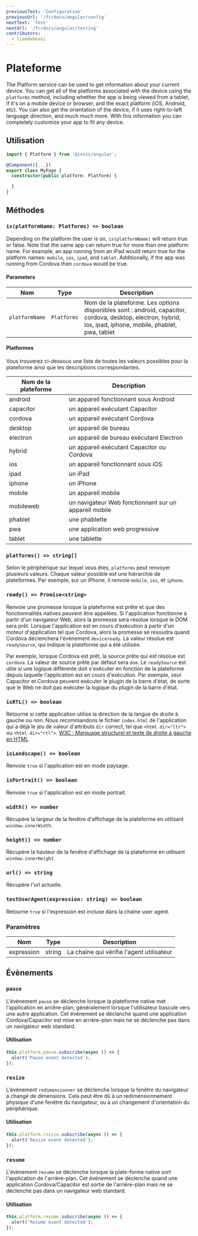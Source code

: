 ```yaml
---
previousText: 'Configuration'
previousUrl: '/fr/docs/angular/config'
nextText: 'Test'
nextUrl: '/fr/docs/angular/testing'
contributors:
  - liamdebeasi
---
```



# Plateforme

The Platform service can be used to get information about your current device. You can get all of the platforms associated with the device using the `platforms` method, including whether the app is being viewed from a tablet, if it's on a mobile device or browser, and the exact platform (iOS, Android, etc). You can also get the orientation of the device, if it uses right-to-left language direction, and much much more. With this information you can completely customize your app to fit any device.

## Utilisation

```typescript
import { Platform } from '@ionic/angular';

@Component({...})
export class MyPage {
  constructor(public platform: Platform) {

  }
}
```

## Méthodes

### `is(platformName: Platforms) => boolean`

Depending on the platform the user is on, `is(platformName)` will return true or false. Note that the same app can return true for more than one platform name. For example, an app running from an iPad would return true for the platform names: `mobile`, `ios`, `ipad`, and `tablet`. Additionally, if the app was running from Cordova then `cordova` would be true.

#### Parameters

| Nom            | Type        | Description                                                                                                                                                  |
| -------------- | ----------- | ------------------------------------------------------------------------------------------------------------------------------------------------------------ |
| `platformName` | `Platforms` | Nom de la plateforme. Les options disponibles sont : android, capacitor, cordova, desktop, electron, hybrid, ios, ipad, iphone, mobile, phablet, pwa, tablet |

#### Platformes

Vous trouverez ci-dessous une liste de toutes les valeurs possibles pour la plateforme ainsi que les descriptions correspondantes.

| Nom de la plateforme | Description                                           |
| -------------------- | ----------------------------------------------------- |
| android              | un appareil fonctionnant sous Android                 |
| capacitor            | un appareil exécutant Capacitor                       |
| cordova              | un appareil exécutant Cordova                         |
| desktop              | un appareil de bureau                                 |
| electron             | un appareil de bureau exécutant Electron              |
| hybrid               | un appareil exécutant Capacitor ou Cordova            |
| ios                  | un appareil fonctionnant sous iOS                     |
| ipad                 | un iPad                                               |
| iphone               | un iPhone                                             |
| mobile               | un appareil mobile                                    |
| mobileweb            | un navigateur Web fonctionnant sur un appareil mobile |
| phablet              | une phablette                                         |
| pwa                  | une application web progressive                       |
| tablet               | une tablette                                          |

### `platforms() => string[]`

Selon le périphérique sur lequel vous êtes, `platforms` peut renvoyer plusieurs valeurs. Chaque valeur possible est une hiérarchie de plateformes. Par exemple, sur un iPhone, il renvoie `mobile`, `ios`, et `iphone`.

### `ready() => Promise<string>`

Renvoie une promesse lorsque la plateforme est prête et que des fonctionnalités natives peuvent être appelées. Si l'application fonctionne à partir d'un navigateur Web, alors la promesse sera résolue lorsque le DOM sera prêt. Lorsque l'application est en cours d'exécution à partir d'un moteur d'application tel que Cordova, alors la promesse se résoudra quand Cordova déclenchera l'événement `deviceready`. La valeur résolue est `readySource`, qui indique la plateforme qui a été utilisée.

Par exemple, lorsque Cordova est prêt, la source prête qui est résolue est `cordova`. La valeur de source prête par défaut sera `dom`. Le `readySource` est utile si une logique différente doit s'exécuter en fonction de la plateforme depuis laquelle l'application est en cours d'exécution. Par exemple, seul Capacitor et Cordova peuvent exécuter le plugin de la barre d'état, de sorte que le Web ne doit pas exécuter la logique du plugin de la barre d'état.

### `isRTL() => boolean`

Retourne si cette application utilise la direction de la langue de droite à gauche ou non. Nous recommandons le fichier `index.html` de l'application qui a déjà le jeu de valeur d'attributs `dir` correct, tel que `<html dir="ltr">` ou `<html dir="rtl">`. [W3C : Marquage structurel et texte de droite à gauche en HTML](http://www.w3.org/International/questions/qa-html-dir)

### `isLandscape() => boolean`

Renvoie `true` si l'application est en mode paysage.

### `isPortrait() => boolean`

Renvoie `true` si l'application est en mode portrait.

### `width() => number`

Récupère la largeur de la fenêtre d'affichage de la plateforme en utilisant `window.innerWidth`.

### `height() => number`

Récupère la hauteur de la fenêtre d'affichage de la plateforme en utilisant `window.innerHeight`.

### `url() => string`

Récupère l'url actuelle.

### `testUserAgent(expression: string) => boolean`

Retourne `true` si l'expression est incluse dans la chaîne user agent.

### Paramètres
| Nom        | Type   | Description                               |
| ---------- | ------ | ----------------------------------------- |
| expression | string | La chaîne qui vérifie l'agent utilisateur |

## Évènements

### `pause`

L'évènement `pause` se déclenche lorsque la plateforme native met l'application en arrière-plan, généralement lorsque l'utilisateur bascule vers une autre application. Cet événement se déclanche quand une application Cordova/Capacitor est mise en arrière-plan mais ne se déclenche pas dans un navigateur web standard.

#### Utilisation

```typescript
this.platform.pause.subscribe(async () => {
  alert('Pause event detected');
});
```

### `resize`

L'événement `redimensionner` se déclenche lorsque la fenêtre du navigateur a changé de dimensions. Cela peut être dû à un redimensionnement physique d'une fenêtre du navigateur, ou à un changement d'orientation du périphérique.

#### Utilisation

```typescript
this.platform.resize.subscribe(async () => {
  alert('Resize event detected');
});
```

### `resume`

L'évènement `resume` se déclenche lorsque la plate-forme native sort l'application de l'arrière-plan. Cet événement se déclenche quand une application Cordova/Capacitor est sortie de l'arrière-plan mais ne se déclenche pas dans un navigateur web standard.

#### Utilisation

```typescript
this.platform.resume.subscribe(async () => {
  alert('Resume event detected');
});
```

